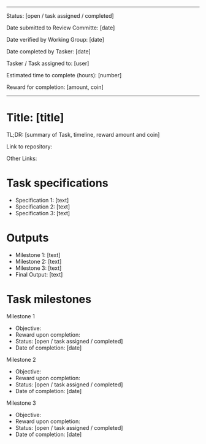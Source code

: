 -----------

Status: [open / task assigned / completed]

Date submitted to Review Committe: [date]

Date verified by Working Group: [date]

Date completed by Tasker: [date]

Tasker / Task assigned to: [user]

Estimated time to complete (hours): [number]

Reward for completion: [amount, coin]

-----------

# Title: [title]

TL;DR: [summary of Task, timeline, reward amount and coin]

Link to repository:

Other Links: 

# Task specifications

- Specification 1: [text]
- Specification 2: [text]
- Specification 3: [text]


# Outputs

- Milestone 1: [text]
- Milestone 2: [text]
- Milestone 3: [text]
- Final Output: [text]


# Task milestones

Milestone 1

- Objective:
- Reward upon completion:
- Status: [open / task assigned / completed]
- Date of completion: [date]


Milestone 2

- Objective:
- Reward upon completion:
- Status: [open / task assigned / completed]
- Date of completion: [date]


Milestone 3

- Objective:
- Reward upon completion:
- Status: [open / task assigned / completed]
- Date of completion: [date]
